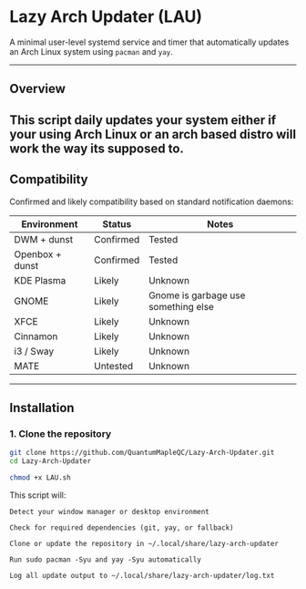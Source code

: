 # Lazy Arch Updater (LAU)

A minimal user-level systemd service and timer that automatically updates an Arch Linux system using `pacman` and `yay`.

---

## Overview

This script daily updates your system either if your using Arch Linux or an arch based distro will work the way its supposed to.
---

## Compatibility

Confirmed and likely compatibility based on standard notification daemons:

| Environment          | Status      | Notes                               |
|----------------------|-------------|-------------------------------------|
| DWM + dunst          | Confirmed   | Tested                              |
| Openbox + dunst      | Confirmed   | Tested                              |
| KDE Plasma           | Likely      | Unknown                             |
| GNOME                | Likely      | Gnome is garbage use something else |
| XFCE                 | Likely      | Unknown                             |
| Cinnamon             | Likely      | Unknown                             |
| i3 / Sway            | Likely      | Unknown                             |
| MATE                 | Untested    | Unknown                             |


---

## Installation

### 1. Clone the repository

```bash
git clone https://github.com/QuantumMapleQC/Lazy-Arch-Updater.git
cd Lazy-Arch-Updater
```
```bash
chmod +x LAU.sh
```

This script will:

    Detect your window manager or desktop environment

    Check for required dependencies (git, yay, or fallback)

    Clone or update the repository in ~/.local/share/lazy-arch-updater

    Run sudo pacman -Syu and yay -Syu automatically

    Log all update output to ~/.local/share/lazy-arch-updater/log.txt




